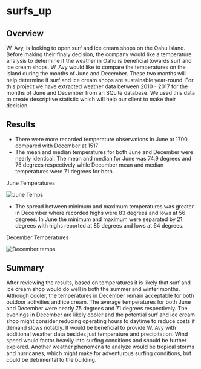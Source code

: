 # surfs_up
## Overview
W. Avy, is looking to open surf and ice cream shops on the Oahu Island. Before making their finaly decision, the company would like a temperature analysis to determine if the weather in Oahu is beneficial towards surf and ice cream shops. W. Avy would like to compare the temperatures on the island during the months of June and December. These two months will help determine if surf and ice cream shops are sustainable year-round. For this project we have extracted weather data between 2010 - 2017 for the months of June and December from an SQLite database. We used this data to create descriptive statistic which will help our client to make their decision.

## Results
-	There were more recorded temperature observations in June at 1700 compared with December at 1517
-	The mean and median temperatures for both June and December were nearly identical. The mean and median for June was 74.9 degrees and 75 degrees respectively while December mean and median temperatures were 71 degrees for both. 

June Temperatures

![June Temps](https://user-images.githubusercontent.com/101822948/173207618-7df164c3-b7bd-470e-8d67-07a9321aaaf0.png)

-	The spread between minimum and maximum temperatures was greater in December where recorded highs were 83 degrees and lows at 56 degrees. In June the minimum and maximum were separated by 21 degrees with highs reported at 85 degrees and lows at 64 degrees.

December Temperatures

![December temps](https://user-images.githubusercontent.com/101822948/173207623-f015152b-d8af-4087-87f1-a017aada43fa.png)


## Summary
After reviewing the results, based on temperatures it is likely that surf and ice cream shop would do well in both the summer and winter months. Although cooler, the temperatures in December remain acceptable for both outdoor activities and ice cream. The average temperatures for both June and December were nearly 75 degrees and 71 degrees respectively. The evenings in December are likely cooler and the potential surf and ice cream shop might consider reducing operating hours to daytime to reduce costs if demand slows notably. It would be beneficial to provide W. Avy with additional weather data besides just temperature and precipitation. Wind speed would factor heavily into surfing conditions and should be further explored. Another weather phenomena to analyze would be tropical storms and hurricanes, which might make for adventurous surfing conditions, but could be detrimental to the building.